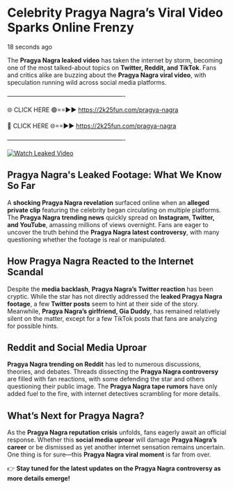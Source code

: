 # Celebrity Pragya Nagra’s Viral Video Sparks Online Frenzy

18 seconds ago

The **Pragya Nagra leaked video** has taken the internet by storm, becoming one of the most talked-about topics on **Twitter, Reddit, and TikTok**. Fans and critics alike are buzzing about the **Pragya Nagra viral video**, with speculation running wild across social media platforms.

———————————————————-

🌐 CLICK HERE 🟢==►► https://2k25fun.com/pragya-nagra

🔴 CLICK HERE 🌐==►► https://2k25fun.com/pragya-nagra

———————————————————-

[![Watch Leaked Video](https://miro.medium.com/v2/resize:fit:828/format:webp/1*cilzJN44JGOrTw9NJCrNHA.gif "Watch Leaked Video")](https://2k25fun.com/pragya-nagra)

## **Pragya Nagra's Leaked Footage: What We Know So Far**  
A **shocking Pragya Nagra revelation** surfaced online when an **alleged private clip** featuring the celebrity began circulating on multiple platforms. The **Pragya Nagra trending news** quickly spread on **Instagram, Twitter, and YouTube**, amassing millions of views overnight. Fans are eager to uncover the truth behind the **Pragya Nagra latest controversy**, with many questioning whether the footage is real or manipulated.  

## **How Pragya Nagra Reacted to the Internet Scandal**  
Despite the **media backlash**, **Pragya Nagra’s Twitter reaction** has been cryptic. While the star has not directly addressed the **leaked Pragya Nagra footage**, a few **Twitter posts** seem to hint at their side of the story. Meanwhile, **Pragya Nagra’s girlfriend, Gia Duddy**, has remained relatively silent on the matter, except for a few TikTok posts that fans are analyzing for possible hints.  

## **Reddit and Social Media Uproar**  
**Pragya Nagra trending on Reddit** has led to numerous discussions, theories, and debates. Threads dissecting the **Pragya Nagra controversy** are filled with fan reactions, with some defending the star and others questioning their public image. The **Pragya Nagra tape rumors** have only added fuel to the fire, with internet detectives scrambling for more details.  

## **What’s Next for Pragya Nagra?**  
As the **Pragya Nagra reputation crisis** unfolds, fans eagerly await an official response. Whether this **social media uproar** will damage **Pragya Nagra’s career** or be dismissed as yet another internet sensation remains uncertain. One thing is for sure—this **Pragya Nagra viral moment** is far from over.  

👉 **Stay tuned for the latest updates on the Pragya Nagra controversy as more details emerge!**  